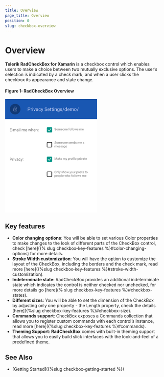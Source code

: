 ```yaml
---
title: Overview
page_title: Overview
position: 0
slug: checkbox-overview
---
```


# Overview

**Telerik RadCheckBox for Xamarin** is a checkbox control which enables users to make a choice between two mutually exclusive options. The user’s selection is indicated by a check mark, and when a user clicks the checkbox its appearance and state change.  

#### Figure 1: RadCheckBox Overview
![CheckBox Overview](images/checkbox-overview.png "CheckBox Overview")

## Key features

 * **Color changing options**: You will be able to set various Color properties to make changes to the look of different parts of the CheckBox control, check [here]({% slug checkbox-key-features %}#color-changing-options) for more details.
 * **Stroke Width customization**: You will have the option to customize the layout of the CheckBox, including the borders and the check mark, read more [here]({%slug checkbox-key-features %}#stroke-width-customization).
 * **Indeterminate state**: RadCheckBox provides an additional indeterminate state which indicates the control is neither checked nor unchecked, for more details go [here](% slug checkbox-key-features %}#checkbox-states).
 * **Different sizes**: You will be able to set the dimension of the CheckBox by adjusting only one property - the Length property, check the details [here]({%slug checkbox-key-features %}#checkbox-size).
 * **Commands support**: CheckBox exposes a Commands collection that allows you to register custom commands with each control’s instance, read more [here]({%slug checkbox-key-features %}#commands).
 * **Theming Support**: **RadCheckBox** comes with built-in theming support that allows you to easily build slick interfaces with the look-and-feel of a predefined theme.

## See Also

- [Getting Started]({%slug checkbox-getting-started %})
